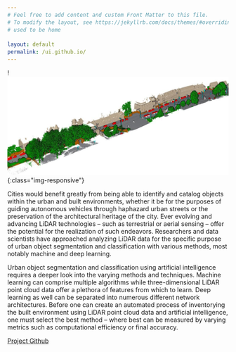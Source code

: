 ```yaml
---
# Feel free to add content and custom Front Matter to this file.
# To modify the layout, see https://jekyllrb.com/docs/themes/#overriding-theme-defaults 
# used to be home

layout: default 
permalink: /ui.github.io/
---
```


!![Paris Lille](/images/Paris_Lille_3D_GT7.jpg){:class="img-responsive"}

Cities would benefit greatly from being able to identify and catalog objects within the urban and built environments, whether it be for the purposes of guiding autonomous vehicles through haphazard urban streets or the preservation of the architectural heritage of the city. Ever evolving and advancing LiDAR technologies – such as terrestrial or aerial sensing – offer the potential for the realization of such endeavors. Researchers and data scientists have approached analyzing LiDAR data for the specific purpose of urban object segmentation and classification with various methods, most notably machine and deep learning. 

Urban object segmentation and classification using artificial intelligence requires a deeper look into the varying methods and techniques. Machine learning can comprise multiple algorithms while three-dimensional LiDAR point cloud data offer a plethora of features from which to learn. Deep learning as well can be separated into numerous different network architectures. Before one can create an automated process of inventorying the built environment using LiDAR point cloud data and artificial intelligence, one must select the best method – where best can be measured by varying metrics such as computational efficiency or final accuracy. 



<!-- <a href="https://github.com/UrbanInventories/UrbanInventories"><p style="text-align:center">Project Github</p></a> -->

<html>
<head>
<style>
a {text-align: center;}
</style>
</head>
<body>

<a href="https://github.com/UrbanInventories/UrbanInventories">Project Github</a>

</body>
</html> 
